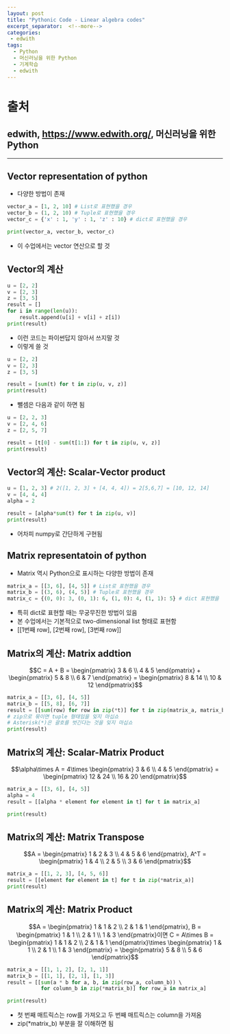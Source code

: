 ```yaml
---
layout: post
title: "Pythonic Code - Linear algebra codes"
excerpt_separator:  <!--more-->
categories:
 - edwith
tags:
  - Python
  - 머신러닝을 위한 Python
  - 기계학습
  - edwith
---
```


<!--more-->

# 출처

## edwith, <https://www.edwith.org/>, 머신러닝을 위한 Python

---

## Vector representation of python

* 다양한 방법이 존재

```python
vector_a = [1, 2, 10] # List로 표현했을 경우
vector_b = (1, 2, 10) # Tuple로 표현했을 경우
vector_c = {'x' : 1, 'y' : 1, 'z' : 10} # dict로 표현했을 경우

print(vector_a, vector_b, vector_c)
```

* 이 수업에서는 vector 연산으로 할 것

## Vector의 계산

```python
u = [2, 2]
v = [2, 3]
z = [3, 5]
result = []
for i in range(len(u)):
    result.append(u[i] + v[i] + z[i])
print(result)
```

* 이런 코드는 파이썬답지 않아서 쓰지말 것
* 이렇게 쓸 것

```python
u = [2, 2]
v = [2, 3]
z = [3, 5]

result = [sum(t) for t in zip(u, v, z)]
print(result)
```

* 뺄셈은 다음과 같이 하면 됨

```python
u = [2, 2, 3]
v = [2, 4, 6]
z = [2, 5, 7]

result = [t[0] - sum(t[1:]) for t in zip(u, v, z)]
print(result)
```

## Vector의 계산: Scalar-Vector product

```python
u = [1, 2, 3] # 2([1, 2, 3] + [4, 4, 4]) = 2[5,6,7] = [10, 12, 14]
v = [4, 4, 4]
alpha = 2

result = [alpha*sum(t) for t in zip(u, v)]
print(result)
```

* 어차피 numpy로 간단하게 구현됨

## Matrix representatoin of python

* Matrix 역시 Python으로 표시하는 다양한 방법이 존재

```python
matrix_a = [[3, 6], [4, 5]] # List로 표현했을 경우
matrix_b = [(3, 6), (4, 5)] # Tuple로 표현했을 경우
matrix_c = {(0, 0): 3, (0, 1): 6, (1, 0): 4, (1, 1): 5} # dict 표현했을 경우
```

* 특히 dict로 표현할 때는 무궁무진한 방법이 있음
* 본 수업에서는 기본적으로 two-dimensional list 형태로 표현함
* [[1번째 row], [2번째 row], [3번째 row]]

## Matrix의 계산: Matrix addtion

$$C = A + B = \begin{pmatrix} 3 & 6 \\ 4 & 5 \end{pmatrix} + \begin{pmatrix} 5 & 8 \\ 6 & 7 \end{pmatrix} = \begin{pmatrix} 8 & 14 \\ 10 & 12 \end{pmatrix}$$

```python
matrix_a = [[3, 6], [4, 5]]
matrix_b = [[5, 8], [6, 7]]
result = [[sum(row) for row in zip(*t)] for t in zip(matrix_a, matrix_b)]
# zip으로 묶이면 tuple 형태임을 잊지 마십쇼
# Asterisk(*)은 괄호를 벗긴다는 것을 잊지 마십쇼
print(result)
```

## Matrix의 계산: Scalar-Matrix Product

$$\alpha\times A = 4\times \begin{pmatrix} 3 & 6 \\ 4 & 5 \end{pmatrix} = \begin{pmatrix} 12 & 24 \\ 16 & 20 \end{pmatrix}$$

```python
matrix_a = [[3, 6], [4, 5]]
alpha = 4
result = [[alpha * element for element in t] for t in matrix_a]

print(result)
```

## Matrix의 계산: Matrix Transpose

$$A = \begin{pmatrix} 1 & 2 & 3 \\ 4 & 5 & 6 \end{pmatrix}, A^T = \begin{pmatrix} 1 & 4 \\ 2 & 5 \\ 3 & 6 \end{pmatrix}$$

```python
matrix_a = [[1, 2, 3], [4, 5, 6]]
result = [[element for element in t] for t in zip(*matrix_a)]
print(result)
```

## Matrix의 계산: Matrix Product

$$A = \begin{pmatrix} 1 & 1 & 2 \\ 2 & 1 & 1 \end{pmatrix}, B = \begin{pmatrix} 1 & 1 \\ 2 & 1 \\ 1 & 3 \end{pmatrix}이면 C = A\times B = \begin{pmatrix} 1 & 1 & 2 \\ 2 & 1 & 1 \end{pmatrix}\times \begin{pmatrix} 1 & 1 \\ 2 & 1 \\ 1 & 3 \end{pmatrix} = \begin{pmatrix} 5 & 8 \\ 5 & 6 \end{pmatrix}$$

```python
matrix_a = [[1, 1, 2], [2, 1, 1]]
matrix_b = [[1, 1], [2, 1], [1, 3]]
result = [[sum(a * b for a, b, in zip(row_a, column_b)) \ 
           for column_b in zip(*matrix_b)] for row_a in matrix_a]

print(result)
```

* 첫 번째 매트릭스는 row를 가져오고 두 번째 매트릭스는 column을 가져옴
* zip(*matrix_b) 부분을 잘 이해하면 됨